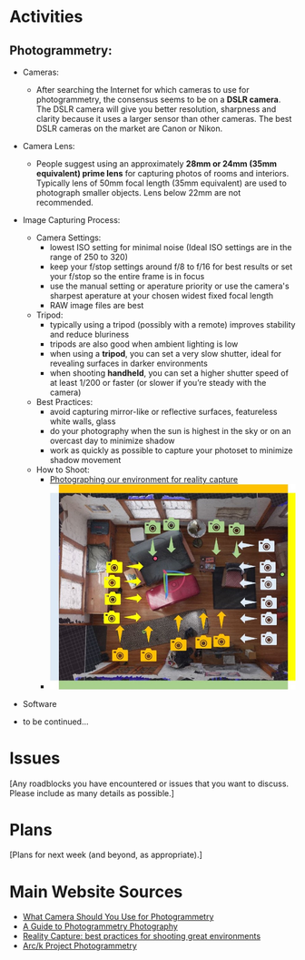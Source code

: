 # Activities

## Photogrammetry:

- Cameras:
  - After searching the Internet for which cameras to use for photogrammetry, the consensus seems to be on a **DSLR camera**. The DSLR camera will give you better resolution, sharpness and clarity because it uses a larger sensor than other cameras. The best DSLR cameras on the market are Canon or Nikon.

- Camera Lens:
  - People suggest using an approximately **28mm or 24mm (35mm equivalent) prime lens** for capturing photos of rooms and interiors. Typically lens of 50mm focal length (35mm equivalent) are used to photograph smaller objects. Lens below 22mm are not recommended.
  
- Image Capturing Process:
  - Camera Settings:
    - lowest ISO setting for minimal noise (Ideal ISO settings are in the range of 250 to 320)
    - keep your f/stop settings around f/8 to f/16 for best results or set your f/stop so the entire frame is in focus
    - use the manual setting or aperature priority or use the camera's sharpest aperature at your chosen widest fixed focal length
    - RAW image files are best
  - Tripod:
    - typically using a tripod (possibly with a remote) improves stability and reduce bluriness
    - tripods are also good when ambient lighting is low
    - when using a **tripod**, you can set a very slow shutter, ideal for revealing surfaces in darker environments
    - when shooting **handheld**, you can set a higher shutter speed of at least 1/200 or faster (or slower if you’re steady with the camera)
  - Best Practices:
    - avoid capturing mirror-like or reflective surfaces, featureless white walls, glass
    - do your photography when the sun is highest in the sky or on an overcast day to minimize shadow
    - work as quickly as possible to capture your photoset to minimize shadow movement
  - How to Shoot:
    - [Photographing our environment for reality capture](https://www.youtube.com/watch?v=efeWrgtjMg8)
    - ![Shooting Interior Room!](Interior-Room-Graphic.jpg)
    
 - Software
  - to be continued...
  
# Issues

[Any roadblocks you have encountered or issues that you want to discuss.  Please include as many details as possible.]

# Plans

[Plans for next week (and beyond, as appropriate).]

# Main Website Sources

- [What Camera Should You Use for Photogrammetry](https://medium.com/@EightyLevel/what-camera-should-you-use-for-photogrammetry-3a67864bd4eb)
- [A Guide to Photogrammetry Photography](https://journalists.org/resources/a-guide-to-photogrammetry-photography/)
- [Reality Capture: best practices for shooting great environments](https://area.autodesk.com/blogs/journey-to-vr/reality-capture-a-roundup-of-best-photogrammetry-practices-for-shooting-great-environments/)
- [Arc/k Project Photogrammetry](https://arck-project.org/photogrammetry/)
